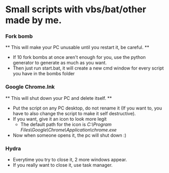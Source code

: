 # Small scripts with vbs/bat/other made by me.

### Fork bomb
** This will make your PC unusable until you restart it, be careful. **
- If 10 fork bombs at once aren't enough for you, use the python generator to generate as much as you want.
- Then just run start.bat, it will create a new cmd window for every script you have in the bombs folder

### Google Chrome.lnk
** This will shut down your PC and delete itself. **
- Put the script on any PC desktop, do not rename it (If you want to, you have to also change the script to make it self destructive).
- If you want, give it an icon to look more legit
  - The default path for the icon is <em>C:\Program Files\Google\Chrome\Application\chrome.exe</em>
- Now when someone opens it, the pc will shut down :)

### Hydra
- Everytime you try to close it, 2 more windows appear.
- If you really want to close it, use task manager.
